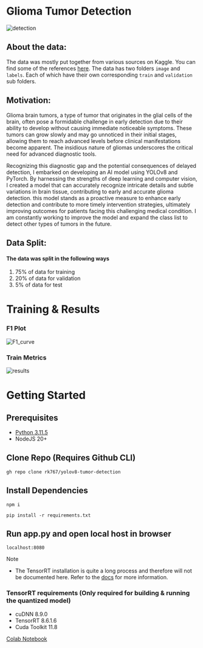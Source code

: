 # Glioma Tumor Detection
![detection](https://github.com/rk767/yolov8-tumor-detection/assets/48916019/1427e02a-0ebf-4770-898d-bd0f75386ee1)


## About the data:
The data was mostly put together from various sources on Kaggle. You can find some of the references [here](https://www.kaggle.com/datasets/fernando2rad/brain-tumor-mri-images-44c?resource=download). The data has two folders `image` and `labels`. Each of which have their own corresponding `train` and `validation` sub folders.
## Motivation:
Glioma brain tumors, a type of tumor that originates in the glial cells of the brain, often pose a formidable challenge in early detection due to their ability to develop without causing immediate noticeable symptoms. These tumors can grow slowly and may go unnoticed in their initial stages, allowing them to reach advanced levels before clinical manifestations become apparent. The insidious nature of gliomas underscores the critical need for advanced diagnostic tools.

Recognizing this diagnostic gap and the potential consequences of delayed detection, I embarked on developing an AI model using YOLOv8 and PyTorch. By harnessing the strengths of deep learning and computer vision, I created a model that can accurately recognize intricate details and subtle variations in brain tissue, contributing to early and accurate glioma detection.
this model stands as a proactive measure to enhance early detection and contribute to more timely intervention strategies, ultimately improving outcomes for patients facing this challenging medical condition. I am constantly working to improve the model and expand the class list to detect other types of tumors in the future.
## Data Split:
#### The data was split in the following ways
1. 75% of data for training
2. 20% of data for validation
3. 5% of data for test
# Training & Results
### F1 Plot
![F1_curve](https://github.com/rk767/yolov8-tumor-detection/assets/48916019/bda20a46-3433-4867-a8a2-055eb16adc53)
### 
### Train Metrics
![results](https://github.com/rk767/yolov8-tumor-detection/assets/48916019/ec28ea6c-3501-4035-821e-75a1175611f8)

# Getting Started
## Prerequisites
* [Python 3.11.5](https://www.python.org/downloads/release/python-3115/)
* NodeJS 20+
## Clone Repo (Requires Github CLI)
```
gh repo clone rk767/yolov8-tumor-detection
```

## Install Dependencies
```
npm i
```
```
pip install -r requirements.txt
```
## Run app.py and open local host in browser
```
localhost:8080
```

> [!NOTE] 
>* The TensorRT installation is quite a long process and therefore will not be documented here. Refer to the [docs](https://docs.nvidia.com/deeplearning/tensorrt/) for more information.
### TensorRT requirements (Only required for building & running the quantized model)
* cuDNN 8.9.0
* TensorRT 8.6.1.6
* Cuda Toolkit 11.8

[Colab Notebook](https://colab.research.google.com/drive/1OXmuHMKsWz3GRa-o-JUUcwqK-N1Plud6?usp=sharing)
